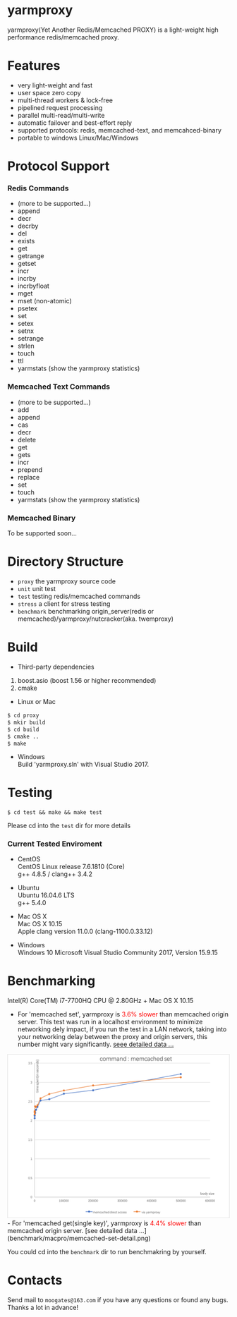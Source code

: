 # yarmproxy
yarmproxy(Yet Another Redis/Memcached PROXY) is a light-weight high performance redis/memcached proxy.

# Features
- very light-weight and fast
- user space zero copy
- multi-thread workers & lock-free
- pipelined request processing
- parallel multi-read/multi-write
- automatic failover and best-effort reply
- supported protocols: redis, memcached-text, and memcahced-binary
- portable to windows Linux/Mac/Windows

# Protocol Support
### Redis Commands
  - (more to be supported...)  
  - append  
  - decr  
  - decrby  
  - del  
  - exists  
  - get  
  - getrange  
  - getset  
  - incr  
  - incrby  
  - incrbyfloat  
  - mget  
  - mset (non-atomic)  
  - psetex  
  - set  
  - setex  
  - setnx  
  - setrange  
  - strlen  
  - touch  
  - ttl  
  - yarmstats (show the yarmproxy statistics)  

### Memcached Text Commands
  - (more to be supported...)  
  - add  
  - append  
  - cas   
  - decr  
  - delete  
  - get   
  - gets   
  - incr  
  - prepend  
  - replace  
  - set  
  - touch  
  - yarmstats (show the yarmproxy statistics)  

### Memcached Binary
To be supported soon...  

# Directory Structure
  - `proxy` the yarmproxy source code
  - `unit` unit test
  - `test` testing redis/memcached commands
  - `stress` a client for stress testing
  - `benchmark` benchmarking origin_server(redis or memcached)/yarmproxy/nutcracker(aka. twemproxy)  
  
# Build  
- Third-party dependencies  
1) boost.asio (boost 1.56 or higher recommended)   
2) cmake  
   
 - Linux or Mac   
```
$ cd proxy
$ mkir build
$ cd build
$ cmake ..
$ make
```

 - Windows  
  Build 'yarmproxy.sln' with Visual Studio 2017.
    
# Testing  

```
$ cd test && make && make test
```
Please cd into the `test` dir for more details
  
### Current Tested Enviroment  
- CentOS  
  CentOS Linux release 7.6.1810 (Core)  
  g++ 4.8.5 / clang++ 3.4.2  

- Ubuntu   
 Ubuntu 16.04.6 LTS   
 g++ 5.4.0    

- Mac OS X  
  Mac OS X 10.15   
  Apple clang version 11.0.0 (clang-1100.0.33.12)
  
- Windows  
  Windows 10
  Microsoft Visual Studio Community 2017, Version 15.9.15
  
# Benchmarking
  Intel(R) Core(TM) i7-7700HQ CPU @ 2.80GHz + Mac OS X 10.15   
  - For 'memcached set', yarmproxy is <span style="color:red">3.6% slower</span> than memcached origin server. This test was run in a localhost environment to minimize networking dely impact,  if you run the test in a LAN network, taking into your networking delay between the proxy and origin servers, this number might vary significantly.  [seee detailed data ...](benchmark/macpro/memcached-set-detail.png)    
  <img src="benchmark/macpro/memcached-set-graph.png"> 
  - For 'memcached get(single key)', yarmproxy is <span style="color:red">4.4% slower</span> than memcached origin server. [see detailed data ...](benchmark/macpro/memcached-set-detail.png)   


 You could cd into the `benchmark` dir to run benchmakring by yourself.  
  
# Contacts  
  Send mail to `moogates@163.com` if you have any questions or found any bugs.  
  Thanks a lot in advance!


